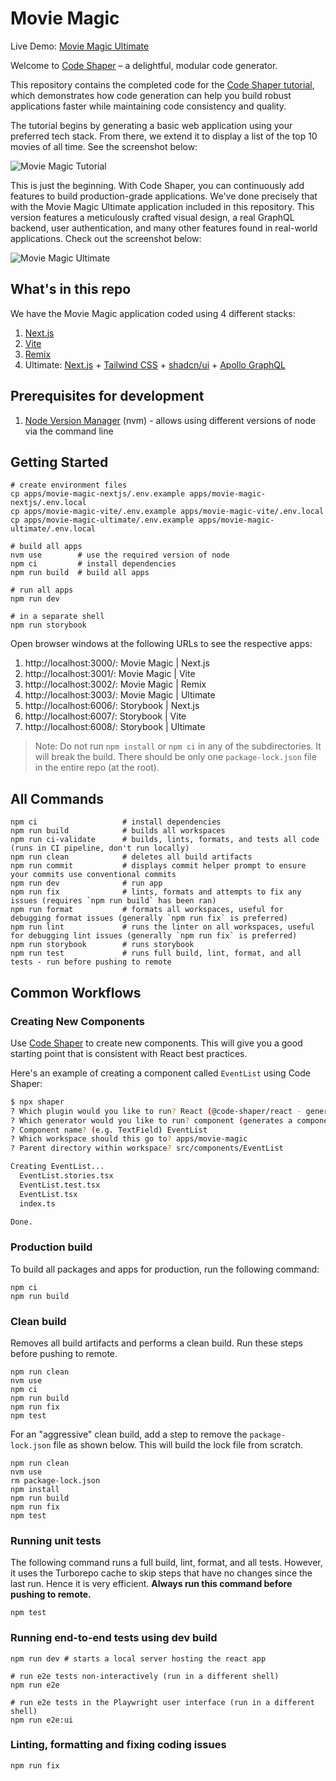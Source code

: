 # Movie Magic

Live Demo: [Movie Magic Ultimate](https://movie-magic-ultimate.vercel.app/)

Welcome to [Code Shaper](https://code-shaper.dev) – a delightful, modular code
generator.

This repository contains the completed code for the
[Code Shaper tutorial](https://code-shaper.dev/docs/getting-started/core-concepts),
which demonstrates how code generation can help you build robust applications
faster while maintaining code consistency and quality.

The tutorial begins by generating a basic web application using your preferred
tech stack. From there, we extend it to display a list of the top 10 movies of
all time. See the screenshot below:

![Movie Magic Tutorial](assets/movie-magic-tutorial.png)

This is just the beginning. With Code Shaper, you can continuously add features
to build production-grade applications. We've done precisely that with the Movie
Magic Ultimate application included in this repository. This version features a
meticulously crafted visual design, a real GraphQL backend, user authentication,
and many other features found in real-world applications. Check out the
screenshot below:

![Movie Magic Ultimate](assets/movie-magic-ultimate.png)

## What's in this repo

We have the Movie Magic application coded using 4 different stacks:

1. [Next.js](https://nextjs.org/)
2. [Vite](https://vitejs.dev/)
3. [Remix](https://remix.run/)
4. Ultimate: [Next.js](https://nextjs.org/) +
   [Tailwind CSS](https://tailwindcss.com/) +
   [shadcn/ui](https://ui.shadcn.com/) +
   [Apollo GraphQL](https://www.apollographql.com/docs/react/)

## Prerequisites for development

1. [Node Version Manager](https://github.com/nvm-sh/nvm) (nvm) - allows using
   different versions of node via the command line

## Getting Started

```shell
# create environment files
cp apps/movie-magic-nextjs/.env.example apps/movie-magic-nextjs/.env.local
cp apps/movie-magic-vite/.env.example apps/movie-magic-vite/.env.local
cp apps/movie-magic-ultimate/.env.example apps/movie-magic-ultimate/.env.local

# build all apps
nvm use        # use the required version of node
npm ci         # install dependencies
npm run build  # build all apps

# run all apps
npm run dev

# in a separate shell
npm run storybook
```

Open browser windows at the following URLs to see the respective apps:

1. http://localhost:3000/: Movie Magic | Next.js
2. http://localhost:3001/: Movie Magic | Vite
3. http://localhost:3002/: Movie Magic | Remix
4. http://localhost:3003/: Movie Magic | Ultimate
5. http://localhost:6006/: Storybook | Next.js
6. http://localhost:6007/: Storybook | Vite
7. http://localhost:6008/: Storybook | Ultimate

> Note: Do not run `npm install` or `npm ci` in any of the subdirectories. It
> will break the build. There should be only one `package-lock.json` file in the
> entire repo (at the root).

## All Commands

```
npm ci                   # install dependencies
npm run build            # builds all workspaces
npm run ci-validate      # builds, lints, formats, and tests all code (runs in CI pipeline, don't run locally)
npm run clean            # deletes all build artifacts
npm run commit           # displays commit helper prompt to ensure your commits use conventional commits
npm run dev              # run app
npm run fix              # lints, formats and attempts to fix any issues (requires `npm run build` has been ran)
npm run format           # formats all workspaces, useful for debugging format issues (generally `npm run fix` is preferred)
npm run lint             # runs the linter on all workspaces, useful for debugging lint issues (generally `npm run fix` is preferred)
npm run storybook        # runs storybook
npm run test             # runs full build, lint, format, and all tests - run before pushing to remote
```

## Common Workflows

### Creating New Components

Use [Code Shaper](https://www.code-shaper.dev/) to create new components. This
will give you a good starting point that is consistent with React best
practices.

Here's an example of creating a component called `EventList` using Code Shaper:

```sh
$ npx shaper
? Which plugin would you like to run? React (@code-shaper/react - generates React applications)
? Which generator would you like to run? component (generates a component)
? Component name? (e.g. TextField) EventList
? Which workspace should this go to? apps/movie-magic
? Parent directory within workspace? src/components/EventList

Creating EventList...
  EventList.stories.tsx
  EventList.test.tsx
  EventList.tsx
  index.ts

Done.
```

### Production build

To build all packages and apps for production, run the following command:

```shell
npm ci
npm run build
```

### Clean build

Removes all build artifacts and performs a clean build. Run these steps before
pushing to remote.

```shell
npm run clean
nvm use
npm ci
npm run build
npm run fix
npm test
```

For an "aggressive" clean build, add a step to remove the `package-lock.json`
file as shown below. This will build the lock file from scratch.

```shell
npm run clean
nvm use
rm package-lock.json
npm install
npm run build
npm run fix
npm test
```

### Running unit tests

The following command runs a full build, lint, format, and all tests. However,
it uses the Turborepo cache to skip steps that have no changes since the last
run. Hence it is very efficient. **Always run this command before pushing to
remote.**

```shell
npm test
```

### Running end-to-end tests using dev build

```shell
npm run dev # starts a local server hosting the react app

# run e2e tests non-interactively (run in a different shell)
npm run e2e

# run e2e tests in the Playwright user interface (run in a different shell)
npm run e2e:ui
```

### Linting, formatting and fixing coding issues

```shell
npm run fix
```
